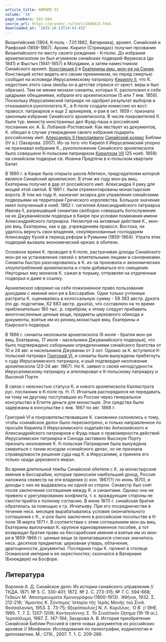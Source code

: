 ```yaml
---
article_title: КИРИЛЛ II
volume: '34'
page_numbers: 583-584
source_url: https://pravenc.ru/text/1840415.html
downloaded_at: '2025-10-13T14:43:43Z'
---
```


Византийский (1804, К-поль - 7.01.1882, Ватириака), архиеп. Синайский и Раифский (1859-1867). Архим. Кирилл (Стрекидис) получил прозвание Византийского по месту своего рождения - К-полю. До избрания архиепископом он был игуменом синайских подворий Фрумоаса (до 1841) и Фыстыч (1841-1857) в Молдавии, а затем наместником Синайского архиеп. [Констанция 
II](<https://pravenc.ru/text/Констанцияx3cspan stylex3d font-familyx3a   x3e x3cx2fspanx3e II.html>) в [Екатерины вмц. мон-ре на Синае](<https://pravenc.ru/text/Екатерины вмц  мон-ре на Синае.html>). Констанций хотел видеть его своим преемником, но перед смертью сообщил на исповеди Иерусалимскому патриарху [Кириллу II](<https://pravenc.ru/text/Кириллу II.html>), что К. недостоин этого сана (якобы он в детстве отрекся от христ. веры и был обрезан). Тем не менее монахи-синаиты, которых К. расположил к себе щедрыми обещаниями, избрали его архиепископом (5 или 7 янв. 1859). Поскольку Иерусалимский патриарх не одобрил результат выборов и отказывался рукополагать К., в К-поле создали комиссию из вост. правосл. патриархов и еще 2 архиереев, к-рая в окт. 1859 г. признала законным избрание Синайского архиепископа. В числе покровителей К. были тур. министр иностранных дел Фуад-паша и российский посланник кн. А. Б. Лобанов-Ростовский. Как явствует из документов, К. обещал в случае утверждения своего избрания подарить российскому имп. [Александру II Николаевичу](<https://pravenc.ru/text/Александр II Николаевич.html>) [Синайский кодекс](<https://pravenc.ru/text/Синайский кодекс.html>) Библии (IV в.) (Захарова. 2007). Из-за того что Кирилл II Иерусалимский упорно не признавал избрание К., рукоположение Синайского архиепископа было совершено К-польским патриархом [Кириллом VII](<https://pravenc.ru/text/Кириллом VII.html>) (25 нояб. 1859) на синайском подворье св. Иоанна Предтечи в к-польском квартале Балат.

В 1860 г. в Каире была открыта школа Абетион, председателем которой являлся Синайский архиепископ. В этом же году мон-рь вмц. Екатерины получил в дар от российского имп. Александра II 
раку для мощей этой святой. В 1861 г. были отремонтированы монастырские ворота. В том же году К. назначил экзарха для управления синайскими подворьями на территории Греческого королевства. Большое значение имел полученный в нояб. 1862 г. сигиллий Александрийского патриарха Иакова II, разрешавший синаитам свободно совершать богослужение на их Джуванийском подворье в Каире при условии поминания имени Александрийского патриарха. Несмотря на активные действия К., мон-рю вмц. Екатерины, как и др. учреждениям правосл. Востока, не удалось вернуть свои владения, секуляризованные господарем Александру Кузой в период реформ в Румынии (1859-1864). Утрата этих подворий вызвала экономический кризис в обители.

Основное время К. проводил в К-поле, растрачивая доходы Синайского мон-ря на установление связей с влиятельными лицами и сановниками. Синаиты быстро разочаровались в К. из-за произвола и экономических злоупотреблений архиепископа и стали добиваться его смещения. Неугодных ему монахов К. сажал в тюрьму, отправлял на отдаленные подворья и даже в ссылку.

Архиепископ оформил на себя пожизненное право пользования доходами с имений мон-ря в Бессарабии. Одни только учтенные растраты К. оценивались в колоссальную сумму - 58 383 австр. дуката (по др. подсчетам, 62 683 австр. дуката), что составляло на то время приблизительно 180 тыс. р. серебром; к этому следует прибавить многочисленные ценные вещи, предметы церковного обихода и документы, взятые им из ризниц монастыря вмц. Екатерины и Каирского подворья.

В 1866 г. синаиты низложили архиепископа (6 июля - братия мон-ря вмц. Екатерины, 17 июля - насельники Джуванийского подворья), что было подтверждено соборными определениями синайского братства от 10 и 24 авг. и насельников Джувании от 3 окт. Однако за К. вступился К-польский патриарх [Григорий VI](<https://pravenc.ru/text/Григорий VI.html>), и синаиты были вынуждены прибегнуть к суду Иерусалимского патриарха, к-рый подтвердил низложение архиепископа (23-24 авг. 1867). Но К. заявил о своей неподсудности Иерусалимскому патриарху и апеллировал к К-польскому патриарху и Высокой Порте.

В связи с неясностью статуса К. и нового архиепископа Каллистрата рус. посланник в К-поле гр. Н. П. Игнатьев распорядился не передавать ни тому ни другому поступавшие из России через генеральное консульство в Египте деньги для монастыря. Эти средства были задержаны в консульстве с янв. 1867 по авг. 1868 г.

Григорий VI и покровительствовавшие К. сановники склонялись к тому, чтобы «синайское дело» было пересмотрено, и только направленное по просьбе Кирилла II Иерусалимского ходатайство Антиохийского и Александрийского патриархов к Фуад-паше о правомерности действий Иерусалимских патриарха и Синода заставило Высокую Порту признать низложение К. К-польская Патриархия была вынуждена смириться с таким исходом «синайского дела», но не признала справедливости решения суда над К. в Иерусалиме, а приняла его только «ради церковного мира».

Во время длительной тяжбы Синайской обители с К. за монастырские имения в Бессарабии, которые приносили наибольший доход, Россия наложила секвестр на эти владения (с кон. 1867(?) по июнь 1870), и доходы с них не выдавались ни одной из сторон. Секвестр был снят после заключения соглашения между К. и синаитами. Однако оно не привело к урегулированию конфликта, т. к. враждующие стороны не смогли прийти к полному согласию. В июне 1870 г. синайская братия обратилась за помощью к гр. Игнатьеву. При его посредничестве в течение неск. месяцев вырабатывались условия окончательного соглашения с К., к-рое было заключено в российском посольстве в К-поле 18 марта 1871 г. В соответствии с этим соглашением мон-рь вмц. Екатерины выплачивал К. крупное единовременное пособие, а тот возвращал братии права на бессарабские имения и взятые им из мон-ря в 1859-1866 гг. ценные вещи (в прилагавшихся списках значилось неск. десятков предметов: церковная утварь, облачения, драгоценности, документы). Последние годы К. прожил в столице Османской империи и ее окрестностях; скончался в Ватириаке (Бююкдере) на Босфоре.

## Литература

Воронов А. Д. Синайское дело: Из истории синайского управления // ТКДА. 1871. № 5. С. 330-401; 1872. № 2. С. 273-315; № 7. С. 594-668; Γεδεών Μ. ᾿Αποσημειώματα Χρονογράφου (1800-1913). ᾿Αθῆναι, 1932. Σ. 212-216; ῎Αμαντος Κ. Σύντομος ῾Ιστορία τῆς ῾Ιερᾶς Μονῆς τοῦ Σινᾶ. Θεσσαλονίκη, 1953. Σ. 73-75; Θ[ορόπουλος] Ν. Λ. Κύριλλος. ῾Ο Β´ // ΘΗΕ. 1965. Τ. 7. Σ. 1207-1208; Κοντογιάννης Σ. Τὸ Σιναϊτικὸν ζήτημα (16-19 αἱ.). ῾Ιεροσόλυμα, 1987. Σ. 147-194; Захарова А. В. История приобретения Синайской Библии Россией в свете новых документов из российских архивов // Монфокон: Исследования по палеографии, кодикологии и дипломатике. М.; СПб., 2007. Т. 1. С. 209-266.
